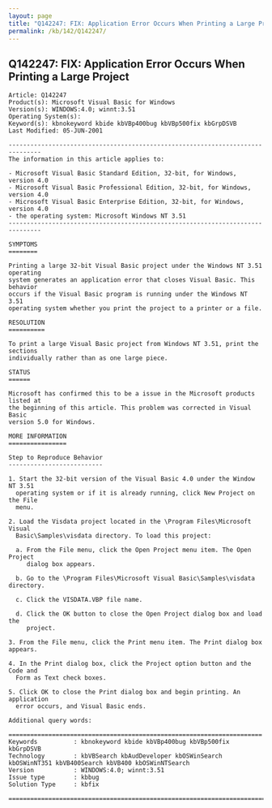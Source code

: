```yaml
---
layout: page
title: "Q142247: FIX: Application Error Occurs When Printing a Large Project"
permalink: /kb/142/Q142247/
---
```


## Q142247: FIX: Application Error Occurs When Printing a Large Project

	Article: Q142247
	Product(s): Microsoft Visual Basic for Windows
	Version(s): WINDOWS:4.0; winnt:3.51
	Operating System(s): 
	Keyword(s): kbnokeyword kbide kbVBp400bug kbVBp500fix kbGrpDSVB
	Last Modified: 05-JUN-2001
	
	-------------------------------------------------------------------------------
	The information in this article applies to:
	
	- Microsoft Visual Basic Standard Edition, 32-bit, for Windows, version 4.0 
	- Microsoft Visual Basic Professional Edition, 32-bit, for Windows, version 4.0 
	- Microsoft Visual Basic Enterprise Edition, 32-bit, for Windows, version 4.0 
	- the operating system: Microsoft Windows NT 3.51 
	-------------------------------------------------------------------------------
	
	SYMPTOMS
	========
	
	Printing a large 32-bit Visual Basic project under the Windows NT 3.51 operating
	system generates an application error that closes Visual Basic. This behavior
	occurs if the Visual Basic program is running under the Windows NT 3.51
	operating system whether you print the project to a printer or a file.
	
	RESOLUTION
	==========
	
	To print a large Visual Basic project from Windows NT 3.51, print the sections
	individually rather than as one large piece.
	
	STATUS
	======
	
	Microsoft has confirmed this to be a issue in the Microsoft products listed at
	the beginning of this article. This problem was corrected in Visual Basic
	version 5.0 for Windows.
	
	MORE INFORMATION
	================
	
	Step to Reproduce Behavior
	--------------------------
	
	1. Start the 32-bit version of the Visual Basic 4.0 under the Window NT 3.51
	  operating system or if it is already running, click New Project on the File
	  menu.
	
	2. Load the Visdata project located in the \Program Files\Microsoft Visual
	  Basic\Samples\visdata directory. To load this project:
	
	  a. From the File menu, click the Open Project menu item. The Open Project
	     dialog box appears.
	
	  b. Go to the \Program Files\Microsoft Visual Basic\Samples\visdata directory.
	
	  c. Click the VISDATA.VBP file name.
	
	  d. Click the OK button to close the Open Project dialog box and load the
	     project.
	
	3. From the File menu, click the Print menu item. The Print dialog box appears.
	
	4. In the Print dialog box, click the Project option button and the Code and
	  Form as Text check boxes.
	
	5. Click OK to close the Print dialog box and begin printing. An application
	  error occurs, and Visual Basic ends.
	
	Additional query words:
	
	======================================================================
	Keywords          : kbnokeyword kbide kbVBp400bug kbVBp500fix kbGrpDSVB 
	Technology        : kbVBSearch kbAudDeveloper kbOSWinSearch kbOSWinNT351 kbVB400Search kbVB400 kbOSWinNTSearch
	Version           : WINDOWS:4.0; winnt:3.51
	Issue type        : kbbug
	Solution Type     : kbfix
	
	=============================================================================
	
